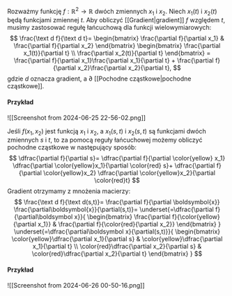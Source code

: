 Rozważmy funkcję $f:\mathbb{R}^2\to\mathbb{R}$ dwóch zmiennych $x_1$ i $x_2$. Niech $x_1(t)$ i $x_2(t)$ będą funkcjami zmiennej $t$. Aby obliczyć [[Gradient|gradient]] $f$ względem $t$, musimy zastosować regułę łańcuchową dla funkcji wielowymiarowych:
$$
\frac{\text d f}{\text d t}=
\begin{bmatrix}
\frac{\partial f}{\partial x_1} & \frac{\partial f}{\partial x_2}
\end{bmatrix}
\begin{bmatrix}
\frac{\partial x_1(t)}{\partial t} \\
\frac{\partial x_2(t)}{\partial t}
\end{bmatrix} =
\frac{\partial f}{\partial x_1}\frac{\partial x_1}{\partial t} + 
\frac{\partial f}{\partial x_2}\frac{\partial x_2}{\partial t},
$$
gdzie $d$ oznacza gradient, a $\partial$ [[Pochodne cząstkowe|pochodne cząstkowe]].

#### Przykład
![[Screenshot from 2024-06-25 22-56-02.png]]

Jeśli $f(x_1, x_2)$ jest funkcją $x_1$ i $x_2$, a $x_1(s, t)$ i $x_2(s, t)$ są funkcjami dwóch zmiennych $s$ i $t$, to za pomocą reguły łańcuchowej możemy obliczyć pochodne cząstkowe w następujący sposób:
$$
\dfrac{\partial f}{\partial s}=
\dfrac{\partial f}{\partial \color{yellow} x_1}
\dfrac{\partial \color{yellow}x_1}{\partial \color{red} s}+
\dfrac{\partial f}{\partial \color{yellow}x_2}
\dfrac{\partial \color{yellow}x_2}{\partial \color{red}t}
$$
Gradient otrzymamy z mnożenia macierzy:
$$
\frac{\text d f}{\text d(s,t)}=
\frac{\partial f}{\partial \boldsymbol{x}}
\frac{\partial\boldsymbol{x}}{\partial(s,t)}=
\underset{=\dfrac{\partial f}{\partial\boldsymbol x}}{
\begin{bmatrix}
\frac{\partial f}{\color{yellow}{\partial x_1}} & 
\frac{\partial f}{\color{red}{\partial x_2}}
\end{bmatrix}
}
\underset{=\dfrac{\partial\boldsymbol x}{\partial(s,t)}}{
\begin{bmatrix}
\color{yellow}\dfrac{\partial x_1}{\partial s} &
\color{yellow}\dfrac{\partial x_1}{\partial t} \\
\color{red}\dfrac{\partial x_2}{\partial s} &
\color{red}\dfrac{\partial x_2}{\partial t}
\end{bmatrix}
}
$$
#### Przykład
![[Screenshot from 2024-06-26 00-50-16.png]]